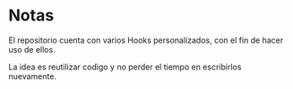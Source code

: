 # Notas

El repositorio cuenta con varios Hooks personalizados, con el fin de hacer uso de ellos.

La idea es reutilizar codigo y no perder el tiempo en escribirlos nuevamente.